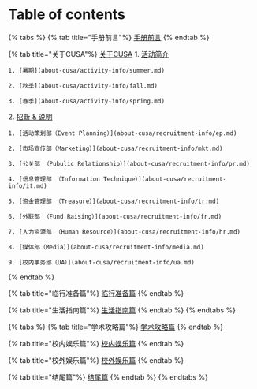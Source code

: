 # Table of contents

{% tabs %}
{% tab title="手册前言"%}
[手册前言](README.md)
{% endtab %}

{% tab title="关于CUSA"%}
[关于CUSA](about-cusa/README.md)
  1\. [活动简介](about-cusa/activity-info/README.md)

    1. [暑期](about-cusa/activity-info/summer.md)

    2. [秋季](about-cusa/activity-info/fall.md)

    3. [春季](about-cusa/activity-info/spring.md)

  2\. [招新 & 说明](about-cusa/recruitment-info/README.md)

    1. [活动策划部（Event Planning）](about-cusa/recruitment-info/ep.md)

    2. [市场宣传部（Marketing）](about-cusa/recruitment-info/mkt.md)

    3. [公关部 （Pubulic Relationship）](about-cusa/recruitment-info/pr.md)

    4. [信息管理部 （Information Technique）](about-cusa/recruitment-info/it.md)

    5. [资金管理部 （Treasure）](about-cusa/recruitment-info/tr.md)

    6. [外联部 （Fund Raising）](about-cusa/recruitment-info/fr.md)

    7. [人力资源部 （Human Resource）](about-cusa/recruitment-info/hr.md)

    8. [媒体部（Media）](about-cusa/recruitment-info/media.md)

    9. [校内事务部（UA）](about-cusa/recruitment-info/ua.md)
{% endtab %}

{% tab title="临行准备篇"%}
[临行准备篇](before-coming.md)
{% endtab %}

{% tab title="生活指南篇"%}
[生活指南篇](daily-guide.md)
{% endtab %}
{% endtabs %}

{% tabs %}
{% tab title="学术攻略篇"%}
[学术攻略篇](study-guide.md)
{% endtab %}

{% tab title="校内娱乐篇"%}
[校内娱乐篇](on-campus-guide.md)
{% endtab %}

{% tab title="校外娱乐篇"%}
[校外娱乐篇](off-campus-guide.md)
{% endtab %}

{% tab title="结尾篇"%}
[结尾篇](final.md)
{% endtab %}
{% endtabs %}
